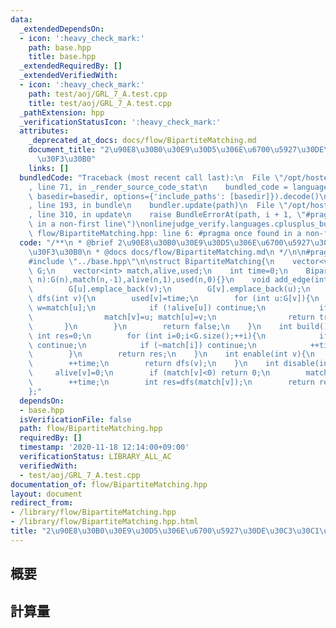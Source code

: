 ```yaml
---
data:
  _extendedDependsOn:
  - icon: ':heavy_check_mark:'
    path: base.hpp
    title: base.hpp
  _extendedRequiredBy: []
  _extendedVerifiedWith:
  - icon: ':heavy_check_mark:'
    path: test/aoj/GRL_7_A.test.cpp
    title: test/aoj/GRL_7_A.test.cpp
  _pathExtension: hpp
  _verificationStatusIcon: ':heavy_check_mark:'
  attributes:
    _deprecated_at_docs: docs/flow/BipartiteMatching.md
    document_title: "2\u90E8\u30B0\u30E9\u30D5\u306E\u6700\u5927\u30DE\u30C3\u30C1\
      \u30F3\u30B0"
    links: []
  bundledCode: "Traceback (most recent call last):\n  File \"/opt/hostedtoolcache/Python/3.9.0/x64/lib/python3.9/site-packages/onlinejudge_verify/documentation/build.py\"\
    , line 71, in _render_source_code_stat\n    bundled_code = language.bundle(stat.path,\
    \ basedir=basedir, options={'include_paths': [basedir]}).decode()\n  File \"/opt/hostedtoolcache/Python/3.9.0/x64/lib/python3.9/site-packages/onlinejudge_verify/languages/cplusplus.py\"\
    , line 193, in bundle\n    bundler.update(path)\n  File \"/opt/hostedtoolcache/Python/3.9.0/x64/lib/python3.9/site-packages/onlinejudge_verify/languages/cplusplus_bundle.py\"\
    , line 310, in update\n    raise BundleErrorAt(path, i + 1, \"#pragma once found\
    \ in a non-first line\")\nonlinejudge_verify.languages.cplusplus_bundle.BundleErrorAt:\
    \ flow/BipartiteMatching.hpp: line 6: #pragma once found in a non-first line\n"
  code: "/**\n * @brief 2\u90E8\u30B0\u30E9\u30D5\u306E\u6700\u5927\u30DE\u30C3\u30C1\
    \u30F3\u30B0\n * @docs docs/flow/BipartiteMatching.md\n */\n\n#pragma once\n\n\
    #include \"../base.hpp\"\n\nstruct BipartiteMatching{\n    vector<vector<int>>\
    \ G;\n    vector<int> match,alive,used;\n    int time=0;\n    BipartiteMatching(int\
    \ n):G(n),match(n,-1),alive(n,1),used(n,0){}\n    void add_edge(int u,int v){\n\
    \        G[u].emplace_back(v);\n        G[v].emplace_back(u);\n    }\n    bool\
    \ dfs(int v){\n        used[v]=time;\n        for (int u:G[v]){\n            int\
    \ w=match[u];\n            if (!alive[u]) continue;\n            if (w<0||(used[w]!=time&&dfs(w))){\n\
    \                match[v]=u; match[u]=v;\n                return true;\n     \
    \       }\n        }\n        return false;\n    }\n    int build(){\n       \
    \ int res=0;\n        for (int i=0;i<G.size();++i){\n            if (!alive[i])\
    \ continue;\n            if (~match[i]) continue;\n            ++time; res+=dfs(i);\n\
    \        }\n        return res;\n    }\n    int enable(int v){\n        alive[v]=1;\n\
    \        ++time;\n        return dfs(v);\n    }\n    int disable(int v){\n   \
    \     alive[v]=0;\n        if (match[v]<0) return 0;\n        match[v]=-1; match[match[v]]=-1;\n\
    \        ++time;\n        int res=dfs(match[v]);\n        return res-1;\n    }\n\
    };"
  dependsOn:
  - base.hpp
  isVerificationFile: false
  path: flow/BipartiteMatching.hpp
  requiredBy: []
  timestamp: '2020-11-18 12:14:00+09:00'
  verificationStatus: LIBRARY_ALL_AC
  verifiedWith:
  - test/aoj/GRL_7_A.test.cpp
documentation_of: flow/BipartiteMatching.hpp
layout: document
redirect_from:
- /library/flow/BipartiteMatching.hpp
- /library/flow/BipartiteMatching.hpp.html
title: "2\u90E8\u30B0\u30E9\u30D5\u306E\u6700\u5927\u30DE\u30C3\u30C1\u30F3\u30B0"
---
```

## 概要

## 計算量